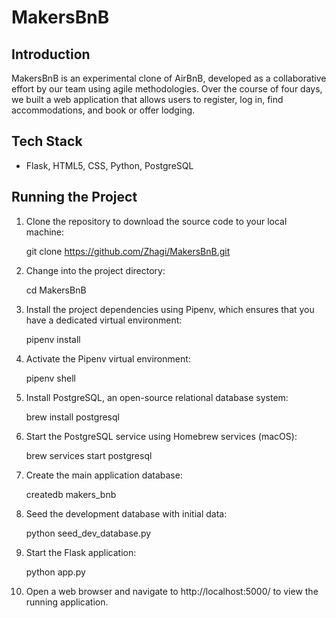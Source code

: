 # MakersBnB

## Introduction

MakersBnB is an experimental clone of AirBnB, developed as a collaborative effort by our team using agile methodologies. Over the course of four days, we built a web application that allows users to register, log in, find accommodations, and book or offer lodging.

## Tech Stack

- Flask, HTML5, CSS, Python, PostgreSQL 

## Running the Project

1. Clone the repository to download the source code to your local machine:

   git clone https://github.com/Zhagi/MakersBnB.git

2. Change into the project directory:
   
   cd MakersBnB

3. Install the project dependencies using Pipenv, which ensures that you have a dedicated virtual environment:
   
   pipenv install
   
4. Activate the Pipenv virtual environment:
   
   pipenv shell

5. Install PostgreSQL, an open-source relational database system:

   brew install postgresql

6. Start the PostgreSQL service using Homebrew services (macOS):

   brew services start postgresql

7. Create the main application database:

   createdb makers_bnb

8. Seed the development database with initial data:

   python seed_dev_database.py

9. Start the Flask application:

   python app.py

10. Open a web browser and navigate to http://localhost:5000/ to view the running application.




